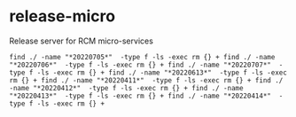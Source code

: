 # release-micro
Release server for RCM micro-services

`
find ./ -name "*20220705*"  -type f -ls -exec rm {} +
find ./ -name "*20220706*"  -type f -ls -exec rm {} +
find ./ -name "*20220707*"  -type f -ls -exec rm {} +
find ./ -name "*20220613*"  -type f -ls -exec rm {} +
find ./ -name "*20220411*"  -type f -ls -exec rm {} +
find ./ -name "*20220412*"  -type f -ls -exec rm {} +
find ./ -name "*20220413*"  -type f -ls -exec rm {} +
find ./ -name "*20220414*"  -type f -ls -exec rm {} +
`
